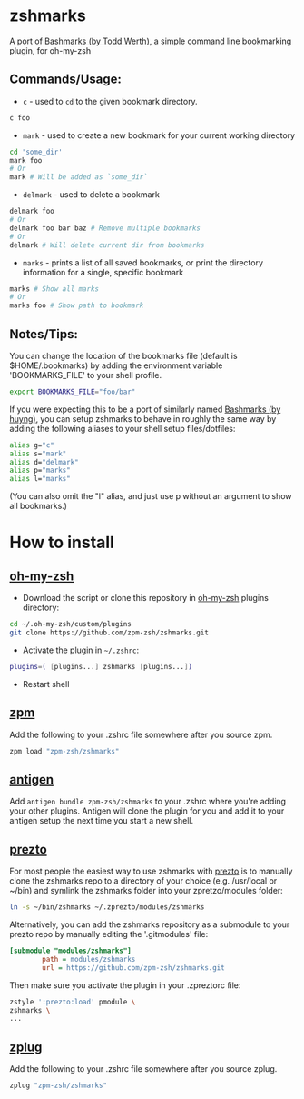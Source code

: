 # zshmarks

A port of [Bashmarks (by Todd Werth)](https://github.com/twerth/bashmarks), a simple command line bookmarking plugin, for oh-my-zsh

## Commands/Usage:

* `c` - used to `cd` to the given bookmark directory.

```sh
c foo
```

* `mark` - used to create a new bookmark for your current working directory

```sh
cd 'some_dir'
mark foo
# Or
mark # Will be added as `some_dir`
```

* `delmark` - used to delete a bookmark

```sh
delmark foo
# Or
delmark foo bar baz # Remove multiple bookmarks
# Or
delmark # Will delete current dir from bookmarks
```

* `marks` - prints a list of all saved bookmarks, or print the directory information for a single, specific bookmark

```sh
marks # Show all marks
# Or 
marks foo # Show path to bookmark
```

## Notes/Tips:

You can change the location of the bookmarks file (default is $HOME/.bookmarks) by adding the environment variable 'BOOKMARKS_FILE' to your shell profile.

```sh
export BOOKMARKS_FILE="foo/bar"
```

If you were expecting this to be a port of similarly named [Bashmarks (by huyng)](https://github.com/huyng/bashmarks), you can setup zshmarks to behave in roughly the same way by adding the following aliases to your shell setup files/dotfiles:

```sh
alias g="c"
alias s="mark"
alias d="delmark"
alias p="marks"
alias l="marks"
```

(You can also omit the "l" alias, and just use p without an argument to show all  bookmarks.)

# How to install

## [oh-my-zsh](http://github.com/robbyrussell/oh-my-zsh)

* Download the script or clone this repository in [oh-my-zsh](http://github.com/robbyrussell/oh-my-zsh) plugins directory:

```sh
cd ~/.oh-my-zsh/custom/plugins
git clone https://github.com/zpm-zsh/zshmarks.git
```

* Activate the plugin in `~/.zshrc`:

```sh
plugins=( [plugins...] zshmarks [plugins...])
```

* Restart shell

## [zpm](https://github.com/zpm-zsh/zpm)

Add the following to your .zshrc file somewhere after you source zpm.

```sh
zpm load "zpm-zsh/zshmarks"
```

## [antigen](https://github.com/zsh-users/antigen)

Add `antigen bundle zpm-zsh/zshmarks` to your .zshrc where you're adding your other plugins. Antigen will clone the plugin for you and add it to your antigen setup the next time you start a new shell.

## [prezto](https://github.com/sorin-ionescu/prezto)

For most people the easiest way to use zshmarks with [prezto](https://github.com/sorin-ionescu/prezto) is to manually clone the zshmarks repo to a directory of your choice (e.g. /usr/local or ~/bin) and symlink the zshmarks folder into your zpretzo/modules folder:

```sh
ln -s ~/bin/zshmarks ~/.zprezto/modules/zshmarks
```

Alternatively, you can add the zshmarks repository as a submodule to your prezto repo by manually editing the '.gitmodules' file:

```ini
[submodule "modules/zshmarks"]
        path = modules/zshmarks
        url = https://github.com/zpm-zsh/zshmarks.git
```

Then make sure you activate the plugin in your .zpreztorc file:

```sh
zstyle ':prezto:load' pmodule \
zshmarks \
...
```

## [zplug](https://github.com/zplug/zplug)

Add the following to your .zshrc file somewhere after you source zplug.

```sh
zplug "zpm-zsh/zshmarks"
```
